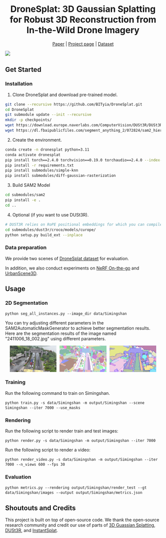 <p align="center">
  <h1 align="center">DroneSplat: 3D Gaussian Splatting for Robust 3D Reconstruction from In-the-Wild Drone Imagery</h1>
<p align="center">

<p align="center">
  <a href="https://arxiv.org/abs/2503.16964">Paper</a> |
  <a href="https://bityia.github.io/DroneSplat/">Project page</a> | 
  <a href="https://drive.google.com/drive/folders/1DWm-foUQC2QBsrr3QC6Tx8bDmWTfgAzu?usp=sharing">Dataset</a> 
</p>

![](./assets/fig1.jpg)

## Get Started

### Installation
1. Clone DroneSplat and download pre-trained model.
```bash
git clone --recursive https://github.com/BITyia/DroneSplat.git
cd DroneSplat
git submodule update --init --recursive
mkdir -p checkpoints/
wget https://download.europe.naverlabs.com/ComputerVision/DUSt3R/DUSt3R_ViTLarge_BaseDecoder_512_dpt.pth -P checkpoints/
wget https://dl.fbaipublicfiles.com/segment_anything_2/072824/sam2_hiera_large.pt -P checkpoints/
```

2. Create the environment.
```bash
conda create -n dronesplat python=3.11
conda activate dronesplat
pip install torch==2.4.0 torchvision==0.19.0 torchaudio==2.4.0 --index-url https://download.pytorch.org/whl/cu121
pip install -r requirements.txt
pip install submodules/simple-knn
pip install submodules/diff-gaussian-rasterization
```

3. Build SAM2 Model
```bash
cd submodules/sam2
pip install -e .
cd ..
```

4. Optional (if you want to use DUSt3R).
```bash
# DUST3R relies on RoPE positional embeddings for which you can compile some cuda kernels for faster runtime.
cd submodules/dust3r/croco/models/curope/
python setup.py build_ext --inplace
```

### Data preparation
We provide two scenes of [DroneSplat dataset](https://drive.google.com/drive/folders/1DWm-foUQC2QBsrr3QC6Tx8bDmWTfgAzu?usp=sharing) for evaluation.

In addition, we also conduct experiments on [NeRF On-the-go](https://github.com/cvg/nerf-on-the-go) and [UrbanScene3D](https://vcc.tech/UrbanScene3D).

## Usage
### 2D Segmentation
```
python seg_all_instances.py --image_dir data/Simingshan
```
You can try adjusting different parameters in the SAM2AutomaticMaskGenerator to achieve better segmentation results. Here are the segmentation results of the image named "2411006_18_002.jpg" using different parameters.

<div style="display:flex; justify-content:center;">
  <img src="./assets/2411006_18_002.jpg" width="30%" style="margin-right:10px;"/>
  <img src="./assets/2411006_18_002_seg.jpg" width="30%"style="margin-right:10px;"/>
  <img src="./assets/2411006_18_002_seg_2.jpg" width="30%"/>
</div>

### Training
Run the following command to train on Simingshan. 
```
python train.py -s data/Simingshan -m output/Simingshan --scene Simingshan --iter 7000 --use_masks
```
### Rendering
Run the following script to render train and  test images:
```
python render.py -s data/Simingshan -m output/Simingshan --iter 7000
```
Run the following script to render a video:
```
python render_video.py -s data/Simingshan -m output/Simingshan --iter 7000 --n_views 600 --fps 30
```

### Evaluation
```
python metrics.py --rendering output/Simingshan/render_test --gt data/Simingshan/images --output output/Simingshan/metrics.json
```

## Shoutouts and Credits
This project is built on top of open-source code. We thank the open-source research community and credit our use of parts of [3D Guassian Splatting](https://github.com/graphdeco-inria/gaussian-splatting), [DUSt3R](https://github.com/naver/dust3r), and [InstantSplat](https://github.com/NVlabs/InstantSplat). 
